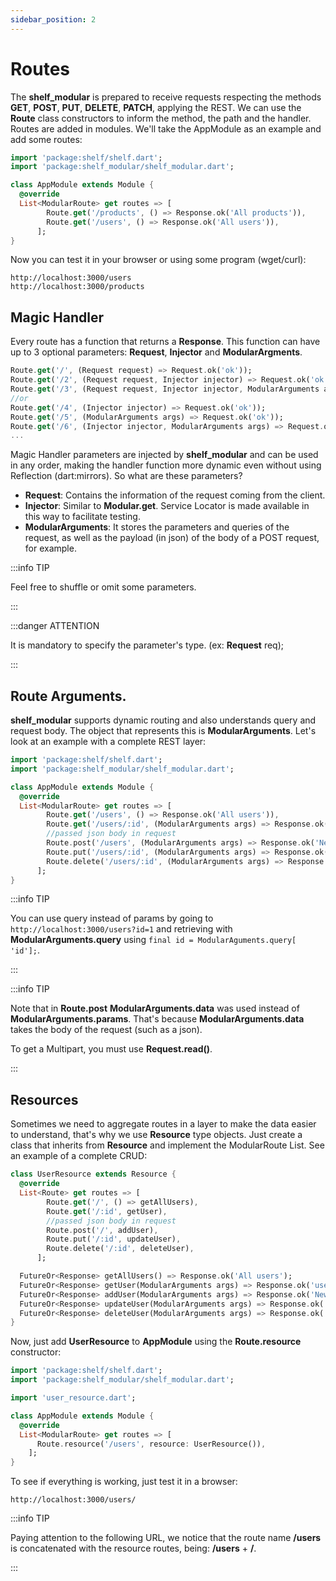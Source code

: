 ```yaml
---
sidebar_position: 2
---
```


# Routes

The **shelf_modular** is prepared to receive requests respecting the methods **GET**, **POST**, **PUT**, **DELETE**, **PATCH**, applying the REST.
We can use the **Route** class constructors to inform the method, the path and the handler.
Routes are added in modules. We'll take the AppModule as an example and add some routes:

```dart title="lib/app_module.dart"
import 'package:shelf/shelf.dart';
import 'package:shelf_modular/shelf_modular.dart';

class AppModule extends Module {
  @override
  List<ModularRoute> get routes => [
        Route.get('/products', () => Response.ok('All products')),
        Route.get('/users', () => Response.ok('All users')),
      ];
}
```

Now you can test it in your browser or using some program (wget/curl):

```
http://localhost:3000/users
http://localhost:3000/products
```

## Magic Handler

Every route has a function that returns a **Response**. This function can have up to 3 optional parameters: **Request**, **Injector** and **ModularArgments**.

```dart
Route.get('/', (Request request) => Request.ok('ok'));
Route.get('/2', (Request request, Injector injector) => Request.ok('ok'));
Route.get('/3', (Request request, Injector injector, ModularArguments args) => Request.ok('ok'));
//or
Route.get('/4', (Injector injector) => Request.ok('ok'));
Route.get('/5', (ModularArguments args) => Request.ok('ok'));
Route.get('/6', (Injector injector, ModularArguments args) => Request.ok('ok'));
...
```
Magic Handler parameters are injected by **shelf_modular** and can be used in any order, making the handler function more dynamic even without using Reflection (dart:mirrors). So what are these parameters?

- **Request**: Contains the information of the request coming from the client.
- **Injector**: Similar to **Modular.get**. Service Locator is made available in this way to facilitate testing.
- **ModularArguments**: It stores the parameters and queries of the request, as well as the payload (in json) of the body of a POST request, for example.

:::info TIP

Feel free to shuffle or omit some parameters.

:::

:::danger ATTENTION

It is mandatory to specify the parameter's type. (ex: **Request** req);

:::


## Route Arguments.

**shelf_modular** supports dynamic routing and also understands query and request body. The object that represents this is **ModularArguments**. Let's look at an example with a complete REST layer:

```dart title="lib/app_module.dart"
import 'package:shelf/shelf.dart';
import 'package:shelf_modular/shelf_modular.dart';

class AppModule extends Module {
  @override
  List<ModularRoute> get routes => [
        Route.get('/users', () => Response.ok('All users')),
        Route.get('/users/:id', (ModularArguments args) => Response.ok('user id ${args.params['id']}')),
        //passed json body in request
        Route.post('/users', (ModularArguments args) => Response.ok('New user added: ${args.data}')),
        Route.put('/users/:id', (ModularArguments args) => Response.ok('Updated user id ${args.params['id']}')),
        Route.delete('/users/:id', (ModularArguments args) => Response.ok('Deleted user id ${args.params['id']}')),
      ];
}
```

:::info TIP

You can use query instead of params by going to ```http://localhost:3000/users?id=1``` and retrieving with **ModularArguments.query** using ```final id = ModularAguments.query[ 'id'];```.

:::

:::info TIP

Note that in **Route.post** **ModularArguments.data** was used instead of **ModularArguments.params**.
That's because **ModularArguments.data** takes the body of the request (such as a json).

To get a Multipart, you must use **Request.read()**.

:::

## Resources

Sometimes we need to aggregate routes in a layer to make the data easier to understand, that's why we use **Resource** type objects. Just create a class that inherits from **Resource** and implement the ModularRoute List. See an example of a complete CRUD:

```dart title="lib/user_resource.dart
class UserResource extends Resource {
  @override
  List<Route> get routes => [
        Route.get('/', () => getAllUsers),
        Route.get('/:id', getUser),
        //passed json body in request
        Route.post('/', addUser),
        Route.put('/:id', updateUser),
        Route.delete('/:id', deleteUser),
      ];

  FutureOr<Response> getAllUsers() => Response.ok('All users');
  FutureOr<Response> getUser(ModularArguments args) => Response.ok('user id ${args.params['id']}');
  FutureOr<Response> addUser(ModularArguments args) => Response.ok('New user added: ${args.data}');
  FutureOr<Response> updateUser(ModularArguments args) => Response.ok('Updated user id ${args.params['id']}');
  FutureOr<Response> deleteUser(ModularArguments args) => Response.ok('Deleted user id ${args.params['id']}');
}
```

Now, just add **UserResource** to **AppModule** using the **Route.resource** constructor:

```dart title="lib/app_module.dart"
import 'package:shelf/shelf.dart';
import 'package:shelf_modular/shelf_modular.dart';

import 'user_resource.dart';

class AppModule extends Module {
  @override
  List<ModularRoute> get routes => [
      Route.resource('/users', resource: UserResource()),
    ];
}
```

To see if everything is working, just test it in a browser:

```
http://localhost:3000/users/
```

:::info TIP

Paying attention to the following URL, we notice that the route name **/users** is concatenated with the resource routes, being: **/users** + **/**.

:::

